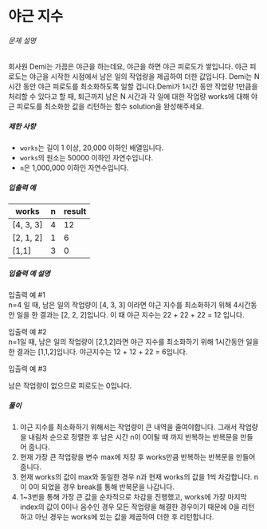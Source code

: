 # 야근 지수

###### 문제 설명

회사원 Demi는 가끔은 야근을 하는데요, 야근을 하면 야근 피로도가 쌓입니다. 야근 피로도는 야근을 시작한 시점에서 남은 일의 작업량을 제곱하여 더한 값입니다. Demi는 N시간 동안 야근 피로도를 최소화하도록 일할 겁니다.Demi가 1시간 동안 작업량 1만큼을 처리할 수 있다고 할 때, 퇴근까지 남은 N 시간과 각 일에 대한 작업량 works에 대해 야근 피로도를 최소화한 값을 리턴하는 함수 solution을 완성해주세요.

##### 제한 사항

-   `works`는 길이 1 이상, 20,000 이하인 배열입니다.
-   `works`의 원소는 50000 이하인 자연수입니다.
-   `n`은 1,000,000 이하인 자연수입니다.

##### 입출력 예
|works|n|result|
|--|--|--|
|[4, 3, 3]|4|12|
|[2, 1, 2]|1|6|
|[1,1]|3|0|

##### 입출력 예 설명

입출력 예 #1  
n=4 일 때, 남은 일의 작업량이 [4, 3, 3] 이라면 야근 지수를 최소화하기 위해 4시간동안 일을 한 결과는 [2, 2, 2]입니다. 이 때 야근 지수는 22  + 22  + 22  = 12 입니다.

입출력 예 #2  
n=1일 때, 남은 일의 작업량이 [2,1,2]라면 야근 지수를 최소화하기 위해 1시간동안 일을 한 결과는 [1,1,2]입니다. 야근지수는 12  + 12  + 22  = 6입니다.

입출력 예 #3

남은 작업량이 없으므로 피로도는 0입니다.

##### 풀이
1. 야근 지수를 최소화하기 위해서는 작업량이 큰 내역을 줄여야합니다. 그래서 작업량을 내림차 순으로 정렬한 후 남은 시간 n이  0이될 때 까지 반복하는 반복문을 만들어 줍니다. 
2. 현재 가장 큰 작업량을 변수 max에 저장 후 works만큼 반복하는 반복문을 만들어 줍니다.
3. 현재 works의 값이 max와 동일한 경우 n과 현재 works의 값을 1씩 차감합니다. n이 0이 되었을 경우 break를 통해 반복문을 나갑니다.
4. 1~3번을 통해 가장 큰 값을 순차적으로 차감을 진행했고, works에 가장 마지막 index의 값이 0이나 음수인 경우 모든 작업량을 해결한 경우이기 때문에 0을 리턴하고 아닌 경우는 works에 있는 값을 제곱하여 더한 후 리턴합니다.